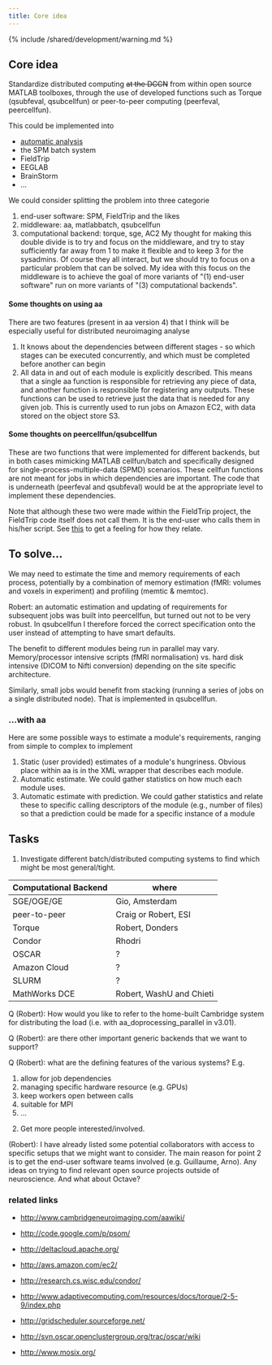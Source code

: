 ```yaml
---
title: Core idea
---
```


{% include /shared/development/warning.md %}

## Core idea

Standardize distributed computing ~~at the DCCN~~ from within open source MATLAB toolboxes, through the use of developed functions such as Torque (qsubfeval, qsubcellfun) or peer-to-peer computing (peerfeval, peercellfun).

This could be implemented into

- [automatic analysis](http://cambridgeneuroimaging.com/aawiki/index.php?title=Home)
- the SPM batch system
- FieldTrip
- EEGLAB
- BrainStorm
- ...

We could consider splitting the problem into three categorie

1.  end-user software: SPM, FieldTrip and the likes
2.  middleware: aa, matlabbatch, qsubcellfun
3.  computational backend: torque, sge, AC2
    My thought for making this double divide is to try and focus on the middleware, and try to stay sufficiently far away from 1 to make it flexible and to keep 3 for the sysadmins. Of course they all interact, but we should try to focus on a particular problem that can be solved. My idea with this focus on the middleware is to achieve the goal of more variants of "(1) end-user software" run on more variants of "(3) computational backends".

#### Some thoughts on using aa

There are two features (present in aa version 4) that I think will be especially useful for distributed neuroimaging analyse

1.  It knows about the dependencies between different stages - so which stages can be executed concurrently, and which must be completed before another can begin
2.  All data in and out of each module is explicitly described. This means that a single aa function is responsible for retrieving any piece of data, and another function is responsible for registering any outputs. These functions can be used to retrieve just the data that is needed for any given job. This is currently used to run jobs on Amazon EC2, with data stored on the object store S3.

#### Some thoughts on peercellfun/qsubcellfun

These are two functions that were implemented for different backends, but in both cases mimicking MATLAB cellfun/batch and specifically designed for single-process-multiple-data (SPMD) scenarios. These cellfun functions are not meant for jobs in which dependencies are important. The code that is underneath (peerfeval and qsubfeval) would be at the appropriate level to implement these dependencies.

Note that although these two were made within the FieldTrip project, the FieldTrip code itself does not call them. It is the end-user who calls them in his/her script. See [this](/faq/what_are_the_different_approaches_i_can_take_for_distributed_computing) to get a feeling for how they relate.

## To solve...

We may need to estimate the time and memory requirements of each process, potentially by a combination of memory estimation (fMRI: volumes and voxels in experiment) and profiling (memtic & memtoc).

Robert: an automatic estimation and updating of requirements for subsequent jobs was built into peercellfun, but turned out not to be very robust. In qsubcellfun I therefore forced the correct specification onto the user instead of attempting to have smart defaults.

The benefit to different modules being run in parallel may vary. Memory/processor intensive scripts (fMRI normalisation) vs. hard disk intensive (DICOM to Nifti conversion) depending on the site specific architecture.

Similarly, small jobs would benefit from stacking (running a series of jobs on a single distributed node). That is implemented in qsubcellfun.

### ...with aa

Here are some possible ways to estimate a module's requirements, ranging from simple to complex to implement

1.  Static (user provided) estimates of a module's hungriness. Obvious place within aa is in the XML wrapper that describes each module.
2.  Automatic estimate. We could gather statistics on how much each module uses.
3.  Automatic estimate with prediction. We could gather statistics and relate these to specific calling descriptors of the module (e.g., number of files) so that a prediction could be made for a specific instance of a module

## Tasks

1. Investigate different batch/distributed computing systems to find which might be most general/tight.

| Computational Backend | where                    |
| --------------------- | ------------------------ |
| SGE/OGE/GE            | Gio, Amsterdam           |
| peer-to-peer          | Craig or Robert, ESI     |
| Torque                | Robert, Donders          |
| Condor                | Rhodri                   |
| OSCAR                 | ?                        |
| Amazon Cloud          | ?                        |
| SLURM                 | ?                        |
| MathWorks DCE         | Robert, WashU and Chieti |

Q (Robert): How would you like to refer to the home-built Cambridge system for distributing the load (i.e. with aa_doprocessing_parallel in v3.01).

Q (Robert): are there other important generic backends that we want to support?

Q (Robert): what are the defining features of the various systems? E.g.

1.  allow for job dependencies
2.  managing specific hardware resource (e.g. GPUs)
3.  keep workers open between calls
4.  suitable for MPI
5.  ...

2) Get more people interested/involved.

(Robert): I have already listed some potential collaborators with access to specific setups that we might want to consider. The main reason for point 2 is to get the end-user software teams involved (e.g. Guillaume, Arno). Any ideas on trying to find relevant open source projects outside of neuroscience. And what about Octave?

### related links

- http://www.cambridgeneuroimaging.com/aawiki/

- http://code.google.com/p/psom/

- http://deltacloud.apache.org/

- http://aws.amazon.com/ec2/

- http://research.cs.wisc.edu/condor/

- http://www.adaptivecomputing.com/resources/docs/torque/2-5-9/index.php

- http://gridscheduler.sourceforge.net/

- http://svn.oscar.openclustergroup.org/trac/oscar/wiki

- http://www.mosix.org/
